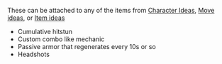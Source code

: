 These can be attached to any of the items from [Character Ideas](/docs/ideas/character_ideas.md), [Move ideas](/docs/ideas/move_ideas.md), or [Item ideas](/docs/ideas/item_ideas.md)

- Cumulative hitstun
- Custom combo like mechanic
- Passive armor that regenerates every 10s or so
- Headshots